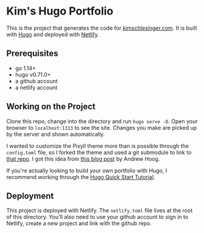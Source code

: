 # Kim's Hugo Portfolio 

This is the project that generates the code for [kimschlesinger.com](https://kimschlesinger.com/). It is built with [Hugo](https://gohugo.io/) and deployed with [Netlify](https://www.netlify.com/). 

## Prerequisites

  - go 1.14+
  - hugo v0.71.0+ 
  - a github account 
  - a netlify account 

## Working on the Project 

Clone this repo, change into the directory and run `hugo serve -D`. Open your browser to `localhost:1313` to see the site. Changes you make are picked up by the server and shown automatically. 

I wanted to customize the Pixyll theme more than is possible through the `config.toml` file, so I forked the theme and used a git submodule to link to [that repo](https://github.com/kimschles/hugo-theme-pixyll). I got this idea from [this blog post](https://www.andrewhoog.com/post/git-submodule-for-hugo-themes/) by Andrew Hoog. 

If you're actually looking to build your own portfolio with Hugo, I recommend working through the [Hugo Quick Start Tutorial](https://gohugo.io/getting-started/quick-start/). 

## Deployment

This project is deployed with Netlify. The `netlify.toml` file lives at the root of this directory. You'll also need to use your github account to sign in to Netlify, create a new project and link with the github repo.


